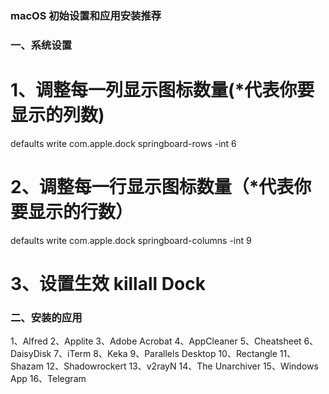 ### macOS 初始设置和应用安装推荐

### 一、系统设置 
# 1、调整每一列显示图标数量(*代表你要显示的列数) 
defaults write com.apple.dock springboard-rows -int 6
# 2、调整每一行显示图标数量（*代表你要显示的行数） 
defaults write com.apple.dock springboard-columns -int 9 
# 3、设置生效 killall Dock

###  二、安装的应用
1、Alfred 
2、Applite 
3、Adobe Acrobat 
4、AppCleaner 
5、Cheatsheet 
6、DaisyDisk 
7、iTerm 
8、Keka 
9、Parallels Desktop 
10、Rectangle 
11、Shazam 
12、Shadowrockert 
13、v2rayN 
14、The Unarchiver 
15、Windows App 
16、Telegram
